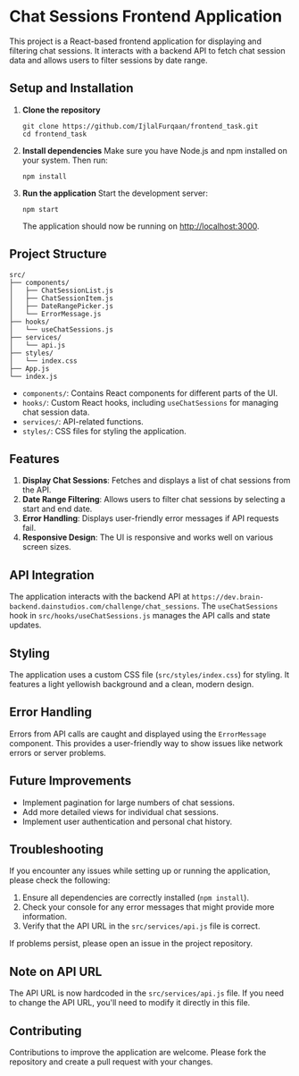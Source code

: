 # Chat Sessions Frontend Application

This project is a React-based frontend application for displaying and filtering chat sessions. It interacts with a backend API to fetch chat session data and allows users to filter sessions by date range.

## Setup and Installation

1. **Clone the repository**
   ```
   git clone https://github.com/IjlalFurqaan/frontend_task.git
   cd frontend_task
   ```

2. **Install dependencies**
   Make sure you have Node.js and npm installed on your system. Then run:
   ```
   npm install
   ```

3. **Run the application**
   Start the development server:
   ```
   npm start
   ```
   The application should now be running on [http://localhost:3000](http://localhost:3000).

## Project Structure

```
src/
├── components/
│   ├── ChatSessionList.js
│   ├── ChatSessionItem.js
│   ├── DateRangePicker.js
│   └── ErrorMessage.js
├── hooks/
│   └── useChatSessions.js
├── services/
│   └── api.js
├── styles/
│   └── index.css
├── App.js
└── index.js
```

- `components/`: Contains React components for different parts of the UI.
- `hooks/`: Custom React hooks, including `useChatSessions` for managing chat session data.
- `services/`: API-related functions.
- `styles/`: CSS files for styling the application.

## Features

1. **Display Chat Sessions**: Fetches and displays a list of chat sessions from the API.
2. **Date Range Filtering**: Allows users to filter chat sessions by selecting a start and end date.
3. **Error Handling**: Displays user-friendly error messages if API requests fail.
4. **Responsive Design**: The UI is responsive and works well on various screen sizes.

## API Integration

The application interacts with the backend API at `https://dev.brain-backend.dainstudios.com/challenge/chat_sessions`. The `useChatSessions` hook in `src/hooks/useChatSessions.js` manages the API calls and state updates.

## Styling

The application uses a custom CSS file (`src/styles/index.css`) for styling. It features a light yellowish background and a clean, modern design.

## Error Handling

Errors from API calls are caught and displayed using the `ErrorMessage` component. This provides a user-friendly way to show issues like network errors or server problems.

## Future Improvements

- Implement pagination for large numbers of chat sessions.
- Add more detailed views for individual chat sessions.
- Implement user authentication and personal chat history.

## Troubleshooting

If you encounter any issues while setting up or running the application, please check the following:

1. Ensure all dependencies are correctly installed (`npm install`).
2. Check your console for any error messages that might provide more information.
3. Verify that the API URL in the `src/services/api.js` file is correct.

If problems persist, please open an issue in the project repository.

## Note on API URL

The API URL is now hardcoded in the `src/services/api.js` file. If you need to change the API URL, you'll need to modify it directly in this file.

## Contributing

Contributions to improve the application are welcome. Please fork the repository and create a pull request with your changes.

